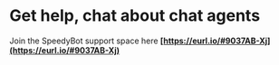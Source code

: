 # Get help, chat about chat agents

Join the SpeedyBot support space here **[https://eurl.io/#9037AB-Xj](https://eurl.io/#9037AB-Xj)**

<script setup>
import { onMounted } from 'vue'
onMounted(() => {
  window.open("https://eurl.io/#9037AB-Xj", "_blank");
})
</script>
